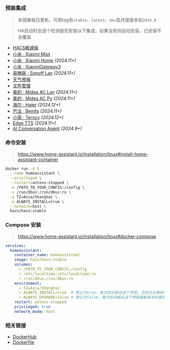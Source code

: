 ### 预装集成
> 本镜像每日更新，可用tag有`stable`、`latest`、`dev`及月度版本如`2024.9`
>
> HA启动时会逐个检测是否安装以下集成，如果没有则自动安装，已安装不会覆盖

- [HACS极速版](https://hacs.vip)
- [小米 · Xiaomi Miot](https://github.com/al-one/hass-xiaomi-miot)
- [小米 · Xiaomi Home](https://github.com/XiaoMi/ha_xiaomi_home) _(2024.11+)_
- [小米 · XiaomiGateway3](https://github.com/AlexxIT/XiaomiGateway3)
- [易微联 · Sonoff Lan](https://github.com/AlexxIT/SonoffLAN) _(2024.11+)_
- [天气预报](https://github.com/hasscc/tianqi)
- [文件管理](https://github.com/shaonianzhentan/ha_file_explorer)
- [美的 · Midea AC Lan](https://github.com/georgezhao2010/midea_ac_lan) _(2024.11+)_
- [美的 · Midea AC Py](https://github.com/mill1000/midea-ac-py) _(2024.11+)_
- [海尔 · Haier](https://github.com/banto6/haier) _(2024.12+)_
- [巴法 · Bemfa](https://github.com/larry-wong/bemfa) _(2024.11+)_
- [小燕 · Terncy](https://github.com/rxwen/homeassistant-terncy-component) _(2024.12+)_
- [Edge TTS](https://github.com/hasscc/hass-edge-tts) _(2024.11+)_
- [AI Conversation Agent](https://github.com/hasscc/ai-conversation) _(2024.9+)_


### 命令安装
> https://www.home-assistant.io/installation/linux#install-home-assistant-container

```bash
docker run -d \
  --name homeassistant \
  --privileged \
  --restart=unless-stopped \
  -v /PATH_TO_YOUR_CONFIG:/config \
  -v /run/dbus:/run/dbus:ro \
  -e TZ=Asia/Shanghai \
  -e ALWAYS_INSTALL=true \
  --network=host \
  hacn/hacn:stable
```

### Compose 安装
> https://www.home-assistant.io/installation/linux#docker-compose

```yaml
services:
  homeassistant:
    container_name: homeassistant
    image: hacn/hacn:stable
    volumes:
      - /PATH_TO_YOUR_CONFIG:/config
      - /etc/localtime:/etc/localtime:ro
      - /run/dbus:/run/dbus:ro
    environment:
      - TZ=Asia/Shanghai
      - ALWAYS_INSTALL=true  # 默认为true，每次启动都会逐个预装，否则仅全新HA才会预装
      - ALWAYS_UPGRADE=false # 默认为false，每次启动都会逐个预装最新版本的插件
    restart: unless-stopped
    privileged: true
    network_mode: host
```

### 相关链接
- [DockerHub](https://hub.docker.com/r/hacn/hacn)
- [Dockerfile](https://github.com/hasscc/hass-docker/blob/main/Dockerfile)
